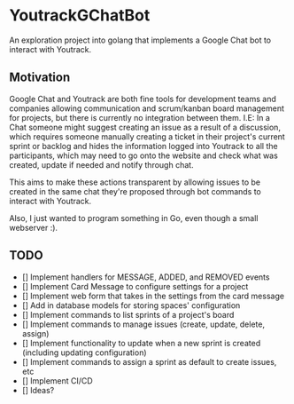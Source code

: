 # YoutrackGChatBot
An exploration project into golang that implements a Google Chat bot to interact with Youtrack.

## Motivation
Google Chat and Youtrack are both fine tools for development teams and companies allowing communication and scrum/kanban board management for projects, but there is currently no integration between them. I.E: In a Chat someone might suggest creating an issue as a result of a discussion, which requires someone manually creating a ticket in their project's current sprint or backlog and hides the information logged into Youtrack to all the participants, which may need to go onto the website and check what was created, update if needed and notify through chat.

This aims to make these actions transparent by allowing issues to be created in the same chat they're proposed through bot commands to interact with Youtrack.

Also, I just wanted to program something in Go, even though a small webserver :).

## TODO
- [] Implement handlers for MESSAGE, ADDED, and REMOVED events
- [] Implement Card Message to configure settings for a project
- [] Implement web form that takes in the settings from the card message
- [] Add in database models for storing spaces' configuration
- [] Implement commands to list sprints of a project's board
- [] Implement commands to manage issues (create, update, delete, assign)
- [] Implement functionality to update when a new sprint is created (including updating configuration)
- [] Implement commands to assign a sprint as default to create issues, etc
- [] Implement CI/CD
- [] Ideas?
